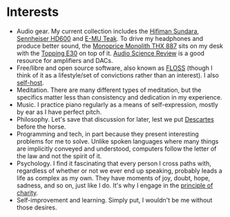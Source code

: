 # Interests

- Audio gear. My current collection includes the [Hifiman
  Sundara](https://hifiman.com/products/detail/286), [Sennheiser
  HD600](https://sennheiser.com/best-audio-headphones-high-end-stereo-hifi-hd-600)
  and [E-MU
  Teak](https://sg.creative.com/p/headphones-headsets/e-mu-teak). To
  drive my headphones and produce better sound, the [Monoprice Monolith
  THX 887](https://www.monoprice.com/product?p_id=39359) sits on my desk
  with the [Topping
  E30](https://topping-audio.com/produkt/topping-e30-multi-input-ak4493-usb-dac/)
  on top of it. [Audio Science
  Review](https://www.audiosciencereview.com/) is a good resource for
  amplifiers and DACs.
- Free/libre and open source software, also known as
  [FLOSS](https://en.wikipedia.org/wiki/Free_and_open_source_software)
  (though I think of it as a lifestyle/set of convictions rather than an
  interest). I also
  [self-host](https://en.wikipedia.org/wiki/Self-hosting_(web_services)).
- Meditation. There are many different types of meditation, but the
  specifics matter less than consistency and dedication in my
  experience.
- Music. I practice piano regularly as a means of self-expression,
  mostly by ear as I have perfect pitch.
- Philosophy. Let's save that discussion for later, lest we put
  [Descartes](https://en.wikipedia.org/wiki/Descartes) before the horse.
- Programming and tech, in part because they present interesting
  problems for me to solve. Unlike spoken languages where many things
  are implicitly conveyed and understood, computers follow the letter of
  the law and not the spirit of it.
- Psychology. I find it fascinating that every person I cross paths
  with, regardless of whether or not we ever end up speaking, probably
  leads a life as complex as my own. They have moments of joy, doubt,
  hope, sadness, and so on, just like I do. It's why I engage in the
  [principle of
  charity](https://en.wikipedia.org/wiki/Principle_of_charity).
- Self-improvement and learning. Simply put, I wouldn't be me without
  those desires.
